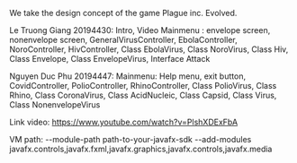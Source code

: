 We take the design concept of the game Plague inc. Evolved.

Le Truong Giang 20194430:
Intro, Video
Mainmenu : envelope screen, nonenvelope screen,
GeneralVirusController,
EbolaController, NoroController, HivController,
Class EbolaVirus, Class NoroVirus, Class Hiv,
Class Envelope, Class EnvelopeVirus,
Interface Attack

Nguyen Duc Phu 20194447:
Mainmenu: Help menu, exit button,
CovidController, PolioController, RhinoController,
Class PolioVirus, Class Rhino, Class CoronaVirus,
Class AcidNucleic, Class Capsid,
Class Virus, Class NonenvelopeVirus

Link video: https://www.youtube.com/watch?v=PlshXDExFbA

VM path: --module-path path-to-your-javafx-sdk --add-modules javafx.controls,javafx.fxml,javafx.graphics,javafx.controls,javafx.media
